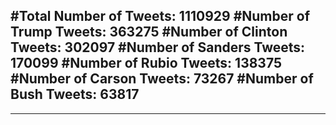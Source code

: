 #Total Number of Tweets: 1110929 
#Number of Trump Tweets: 363275
#Number of Clinton Tweets: 302097
#Number of Sanders Tweets: 170099
#Number of Rubio Tweets: 138375
#Number of Carson Tweets: 73267
#Number of Bush Tweets: 63817
---
---
